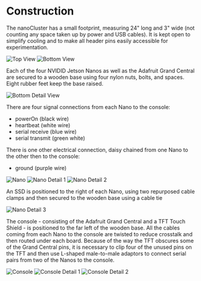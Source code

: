 # Construction
The nanoCluster has a small footprint, measuring 24" long and 3" wide (not counting any space taken up by power and USB cables). It is kept open to simplify cooling and to make all header pins easily accessible for experimentation.

<img src="/Documentation/Images/top.jpg" alt="Top View">
<img src="/Documentation/Images/bottom.jpg" alt="Bottom View">

Each of the four NVIDID Jetson Nanos as well as the Adafruit Grand Central are secured to a wooden base using four nylon nuts, bolts, and spaces. Eight rubber feet keep the base raised.

<img src="/Documentation/Images/bottom detail.jpg" alt="Bottom Detail View">

There are four signal connections from each Nano to the console:
* powerOn (black wire)
* heartbeat (white wire)
* serial receive (blue wire)
* serial transmit (green white)

There is one other electrical connection, daisy chained from one Nano to the other then to the console:
* ground (purple wire)

<img src="/Documentation/Images/nano.jpg" alt="Nano">
<img src="/Documentation/Images/nano detail 1.jpg" alt="Nano Detail 1">
<img src="/Documentation/Images/nano detail 2.jpg" alt="Nano Detail 2">

An SSD is positioned to the right of each Nano, using two repurposed cable clamps and then secured to the wooden base using a cable tie

<img src="/Documentation/Images/nano detail 3.jpg" alt="Nano Detail 3">

The console - consisting of the Adafruit Grand Central and a TFT Touch Shield - is positioned to the far left of the wooden base. All the cables coming from each Nano to the console are twisted to reduce crosstalk and then routed under each board. Because of the way the TFT obscures some of the Grand Central pins, it is necessary to clip four of the unused pins on the TFT and then use L-shaped male-to-male adaptors to connect serial pairs from two of the Nanos to the console.

<img src="/Documentation/Images/console.jpg" alt="Console">
<img src="/Documentation/Images/console detail 1.jpg" alt="Console Detail 1">
<img src="/Documentation/Images/console detail 2.jpg" alt="Console Detail 2">
